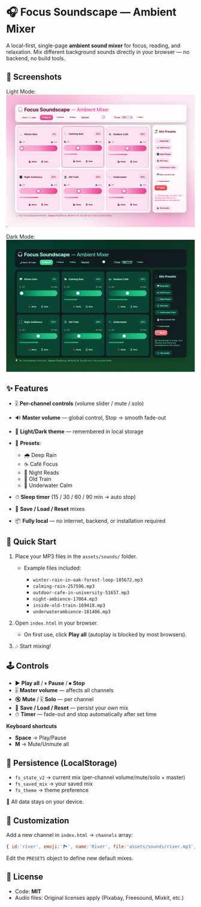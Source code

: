 # 🎧 Focus Soundscape — Ambient Mixer

A local-first, single-page **ambient sound mixer** for focus, reading, and relaxation.
Mix different background sounds directly in your browser — no backend, no build tools.

## 📸 Screenshots

Light Mode:
![Light Mode](assets/screenshots/Screenshot1.png)

Dark Mode:
![Dark Mode](assets/screenshots/Screenshot2.png)
## ✨ Features

* 🎚 **Per-channel controls** (volume slider / mute / solo)
* 🔊 **Master volume** — global control, Stop → smooth fade-out
* 🌙 **Light/Dark theme** — remembered in local storage
* 🧩 **Presets**:

  * 🌧 Deep Rain
  * ☕ Café Focus
  * 🌌 Night Reads
  * 🚆 Old Train
  * 🫧 Underwater Calm
* ⏱ **Sleep timer** (15 / 30 / 60 / 90 min → auto stop)
* 💾 **Save / Load / Reset** mixes
* 📦 **Fully local** — no internet, backend, or installation required


## 🚀 Quick Start

1. Place your MP3 files in the `assets/sounds/` folder.

   * Example files included:

     * `winter-rain-in-oak-forest-loop-185672.mp3`
     * `calming-rain-257596.mp3`
     * `outdoor-cafe-in-university-51657.mp3`
     * `night-ambience-17064.mp3`
     * `inside-old-train-169418.mp3`
     * `underwaterambience-181406.mp3`
2. Open `index.html` in your browser.

   * On first use, click **Play all** (autoplay is blocked by most browsers).
3. 🎶 Start mixing!


## 🕹️ Controls

* ▶️ **Play all** / ⏸ **Pause** / ⏹ **Stop**
* 🎚 **Master volume** — affects all channels
* 🔇 **Mute** / 🎚 **Solo** — per channel
* 💾 **Save / Load / Reset** — persist your own mix
* ⏱ **Timer** — fade-out and stop automatically after set time

**Keyboard shortcuts**

* **Space** → Play/Pause
* **M** → Mute/Unmute all


## 🧠 Persistence (LocalStorage)

* `fs_state_v2` → current mix (per-channel volume/mute/solo + master)
* `fs_saved_mix` → your saved mix
* `fs_theme` → theme preference

📌 All data stays on your device.


## 🔧 Customization

Add a new channel in `index.html` → `channels` array:

```js
{ id:'river', emoji:'🏞️', name:'River', file:'assets/sounds/river.mp3', vol:0.5 }
```

Edit the `PRESETS` object to define new default mixes.

## 📄 License

* Code: **MIT**
* Audio files: Original licenses apply (Pixabay, Freesound, Mixkit, etc.)

